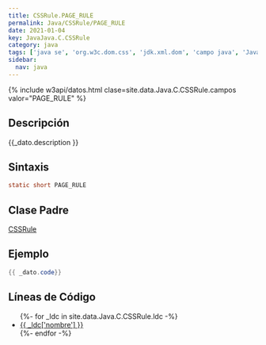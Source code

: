 ```yaml
---
title: CSSRule.PAGE_RULE
permalink: Java/CSSRule/PAGE_RULE
date: 2021-01-04
key: JavaJava.C.CSSRule
category: java
tags: ['java se', 'org.w3c.dom.css', 'jdk.xml.dom', 'campo java', 'Java 1.4', 'DOM Level 2']
sidebar: 
  nav: java
---
```


{% include w3api/datos.html clase=site.data.Java.C.CSSRule.campos valor="PAGE_RULE" %}

## Descripción
{{_dato.description }}

## Sintaxis
~~~java
static short PAGE_RULE
~~~

## Clase Padre
[CSSRule](/Java/CSSRule/)

## Ejemplo
~~~java
{{ _dato.code}}
~~~

## Líneas de Código
<ul>
{%- for _ldc in site.data.Java.C.CSSRule.ldc -%}
   <li>
       <a href="{{_ldc['url'] }}">{{ _ldc['nombre'] }}</a>
   </li>
{%- endfor -%}
</ul>
